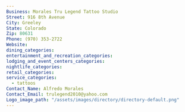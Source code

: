 ```yaml
---
Business: Morales Tru Legend Tattoo Studio
Street: 916 8th Avenue
City: Greeley
State: Colorado
Zip: 80631
Phone: (970) 353-2722
Website:
dining_categories:
entertainment_and_recreation_categories:
lodging_and_event_centers_categories:
nightlife_categories:
retail_categories:
service_categories:
  - tattoos
Contact_Name: Alfredo Morales
Contact_Email: trulegend2010@yahoo.com
Logo_image_path: "/assets/images/directory/directory-default.png"
---
```



